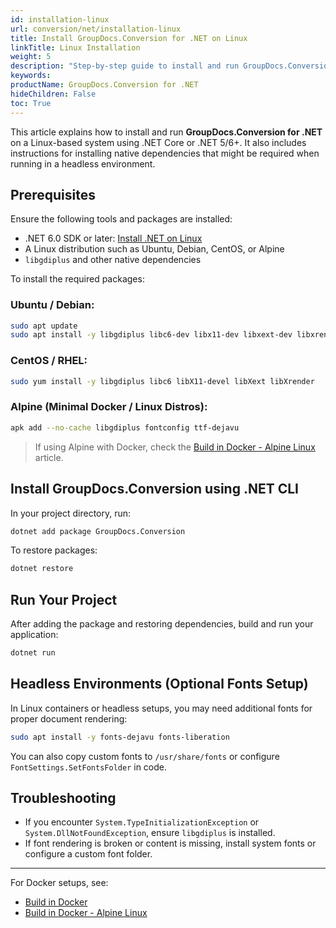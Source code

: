 ```yaml
---
id: installation-linux
url: conversion/net/installation-linux
title: Install GroupDocs.Conversion for .NET on Linux
linkTitle: Linux Installation
weight: 5
description: "Step-by-step guide to install and run GroupDocs.Conversion for .NET on Linux"
keywords:
productName: GroupDocs.Conversion for .NET
hideChildren: False
toc: True
---
```


This article explains how to install and run **GroupDocs.Conversion for .NET** on a Linux-based system using .NET Core or .NET 5/6+. It also includes instructions for installing native dependencies that might be required when running in a headless environment.

## Prerequisites

Ensure the following tools and packages are installed:

- .NET 6.0 SDK or later: [Install .NET on Linux](https://learn.microsoft.com/en-us/dotnet/core/install/linux)
- A Linux distribution such as Ubuntu, Debian, CentOS, or Alpine
- `libgdiplus` and other native dependencies

To install the required packages:

### Ubuntu / Debian:

```bash
sudo apt update
sudo apt install -y libgdiplus libc6-dev libx11-dev libxext-dev libxrender-dev
```

### CentOS / RHEL:

```bash
sudo yum install -y libgdiplus libc6 libX11-devel libXext libXrender
```

### Alpine (Minimal Docker / Linux Distros):

```bash
apk add --no-cache libgdiplus fontconfig ttf-dejavu
```

> If using Alpine with Docker, check the [Build in Docker - Alpine Linux](https://docs.groupdocs.com/conversion/net/build-in-docker-alpine-linux/) article.

## Install GroupDocs.Conversion using .NET CLI

In your project directory, run:

```bash
dotnet add package GroupDocs.Conversion
```

To restore packages:

```bash
dotnet restore
```

## Run Your Project

After adding the package and restoring dependencies, build and run your application:

```bash
dotnet run
```

## Headless Environments (Optional Fonts Setup)

In Linux containers or headless setups, you may need additional fonts for proper document rendering:

```bash
sudo apt install -y fonts-dejavu fonts-liberation
```

You can also copy custom fonts to `/usr/share/fonts` or configure `FontSettings.SetFontsFolder` in code.

## Troubleshooting

- If you encounter `System.TypeInitializationException` or `System.DllNotFoundException`, ensure `libgdiplus` is installed.
- If font rendering is broken or content is missing, install system fonts or configure a custom font folder.

---

For Docker setups, see:

- [Build in Docker](https://docs-qa.groupdocs.com/conversion/net/build-in-docker/)
- [Build in Docker - Alpine Linux](https://docs-qa.groupdocs.com/conversion/net/build-in-docker-alpine-linux/)
